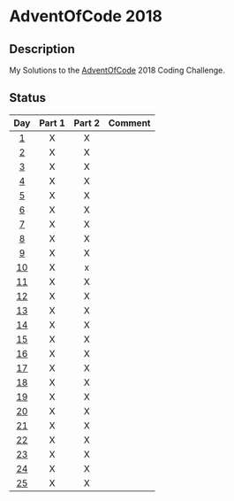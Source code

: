 # AdventOfCode 2018

## Description

My Solutions to the [AdventOfCode](https://adventofcode.com/2018) 2018 Coding Challenge.

## Status

|            Day            | Part 1 | Part 2 | Comment |
| :-----------------------: | :----: | :----: | :-----: |
|  [1](./Day1/Solution.cs)  |   X    |   X    |         |
|  [2](./Day2/Solution.cs)  |   X    |   X    |         |
|  [3](./Day3/Solution.cs)  |   X    |   X    |         |
|  [4](./Day4/Solution.cs)  |   X    |   X    |         |
|  [5](./Day5/Solution.cs)  |   X    |   X    |         |
|  [6](./Day6/Solution.cs)  |   X    |   X    |         |
|  [7](./Day7/Solution.cs)  |   X    |   X    |         |
|  [8](./Day8/Solution.cs)  |   X    |   X    |         |
|  [9](./Day9/Solution.cs)  |   X    |   X    |         |
| [10](./Day10/Solution.cs) |   X    |   x    |         |
| [11](./Day11/Solution.cs) |   X    |   X    |         |
| [12](./Day12/Solution.cs) |   X    |   X    |         |
| [13](./Day13/Solution.cs) |   X    |   X    |         |
| [14](./Day14/Solution.cs) |   X    |   X    |         |
| [15](./Day15/Solution.cs) |   X    |   X    |         |
| [16](./Day16/Solution.cs) |   X    |   X    |         |
| [17](./Day17/Solution.cs) |   X    |   X    |         |
| [18](./Day18/Solution.cs) |   X    |   X    |         |
| [19](./Day19/Solution.cs) |   X    |   X    |         |
| [20](./Day20/Solution.cs) |   X    |   X    |         |
| [21](./Day21/Solution.cs) |   X    |   X    |         |
| [22](./Day22/Solution.cs) |   X    |   X    |         |
| [23](./Day23/Solution.cs) |   X    |   X    |         |
| [24](./Day24/Solution.cs) |   X    |   X    |         |
| [25](./Day25/Solution.cs) |   X    |   X    |         |
